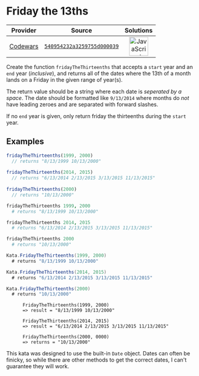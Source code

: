 [_metadata_:generated]: - "true"

# Friday the 13ths

<!-- INFO TABLE BEGIN -->

| Provider                                        | Source                                                                               | Solutions                                                                                                                                                    |
| :---------------------------------------------: | :----------------------------------------------------------------------------------: | :----------------------------------------------------------------------------------------------------------------------------------------------------------: |
| [Codewars](../../../docs/providers/Codewars.md) | [`540954232a3259755d000039`](https://www.codewars.com/kata/540954232a3259755d000039) | [<img src="https://res.cloudinary.com/rascaltwo/image/upload/v1631924076/javascript_ehszr7.svg" alt="JavaScript" title="JavaScript" width="50" />](solve.js) |

<!-- INFO TABLE END -->

Create the function `fridayTheThirteenths` that accepts a `start` year and an `end` year (*inclusive*), and returns all of the dates where the 13th of a month lands on a Friday in the given range of year(s).

The return value should be a string where each date is *seperated by a space*.  The date should be formatted like `9/13/2014` where months do *not* have leading zeroes and are separated with forward slashes.

If no `end` year is given, only return friday the thirteenths during the `start` year.

## Examples
```javascript
fridayTheThirteenths(1999, 2000) 
  // returns "8/13/1999 10/13/2000"
  
fridayTheThirteenths(2014, 2015) 
  // returns "6/13/2014 2/13/2015 3/13/2015 11/13/2015"
  
fridayTheThirteenths(2000)
  // returns "10/13/2000"
```
```coffeescript
fridayTheThirteenths 1999, 2000
  # returns "8/13/1999 10/13/2000"

fridayTheThirteenths 2014, 2015
  # returns "6/13/2014 2/13/2015 3/13/2015 11/13/2015"

fridayTheThirteenths 2000
  # returns "10/13/2000"
```
```csharp
Kata.FridayTheThirteenths(1999, 2000)
  # returns "8/13/1999 10/13/2000"

Kata.FridayTheThirteenths(2014, 2015)
  # returns "6/13/2014 2/13/2015 3/13/2015 11/13/2015"

Kata.FridayTheThirteenths(2000)
  # returns "10/13/2000"
```
```cobol
      FridayTheThirteenths(1999, 2000)
      => result = "8/13/1999 10/13/2000"

      FridayTheThirteenths(2014, 2015)
      => result = "6/13/2014 2/13/2015 3/13/2015 11/13/2015"

      FridayTheThirteenths(2000, 0000)
      => returns = "10/13/2000"
```

This kata was designed to use the built-in `Date` object.  Dates can often be finicky, so while there are other methods to get the correct dates, I can't guarantee they will work.
